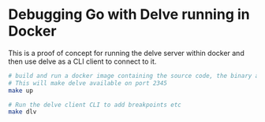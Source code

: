 # Debugging Go with Delve running in Docker

This is a proof of concept for running the delve server within docker and then use delve as a CLI client to connect to it. 

```bash
# build and run a docker image containing the source code, the binary and delve
# This will make delve available on port 2345
make up

# Run the delve client CLI to add breakpoints etc
make dlv
```
